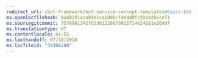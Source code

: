 ```yaml
---
redirect_url: /bot-framework/bot-service-concept-templates#basic-bot
ms.openlocfilehash: 8a482d1aca84b1ca1dd6cf46dddfc55342bece71
ms.sourcegitcommit: f576981342fb3361216675815714e24281e20ddf
ms.translationtype: HT
ms.contentlocale: es-ES
ms.lasthandoff: 07/18/2018
ms.locfileid: "39306240"
---
```

